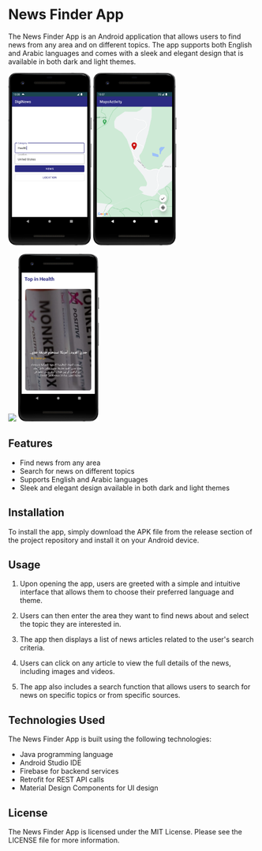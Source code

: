 # News Finder App

The News Finder App is an Android application that allows users to find news from any area and on different topics. The app supports both English and Arabic languages and comes with a sleek and elegant design that is available in both dark and light themes.

<img height="350" src="MainScreen.png"/> <img height="350" src="Map.png"/>

<img height="340" src="NewsPage.gif"/> <img height="340" src="NewsScreenArbic.png" />

## Features

- Find news from any area
- Search for news on different topics
- Supports English and Arabic languages
- Sleek and elegant design available in both dark and light themes

## Installation

To install the app, simply download the APK file from the release section of the project repository and install it on your Android device.

## Usage

1. Upon opening the app, users are greeted with a simple and intuitive interface that allows them to choose their preferred language and theme.

2. Users can then enter the area they want to find news about and select the topic they are interested in.

3. The app then displays a list of news articles related to the user's search criteria.

4. Users can click on any article to view the full details of the news, including images and videos.

5. The app also includes a search function that allows users to search for news on specific topics or from specific sources.

## Technologies Used

The News Finder App is built using the following technologies:

- Java programming language
- Android Studio IDE
- Firebase for backend services
- Retrofit for REST API calls
- Material Design Components for UI design

## License

The News Finder App is licensed under the MIT License. Please see the LICENSE file for more information.
